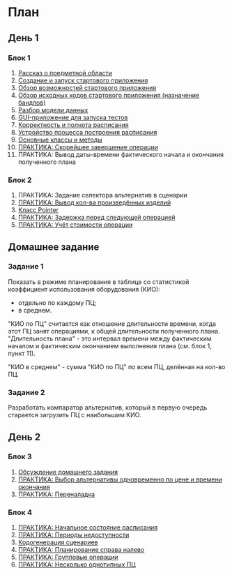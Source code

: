 # План

## День 1

### Блок 1

1. [Рассказ о предметной области](texts/subjectArea.md)
2. [Создание и запуск стартового приложения](texts/createBasicApp.md)
3. [Обзор возможностей стартового приложения](texts/basicAppOverview.md)
3. [Обзор исходных кодов стартового приложения (назначение бандлов)](texts/bundles.md)
4. [Разбор модели данных](texts/datamodel.md)
6. [GUI-приложение для запуска тестов](texts/testapplication.md)
7. [Корректность и полнота расписания](texts/scheduleValidity.md)
8. [Устройство процесса построения расписания](texts/scheduling.md)
9. [Основные классы и методы](texts/scheduleClass.md)
10. [ПРАКТИКА: Скорейшее завершение операции](texts/newSelectorByCompletionTime.md)
11. ПРАКТИКА: Вывод даты-времени фактического начала и окончания полученного плана
  
### Блок 2

1. ПРАКТИКА: Задание селектора альтернатив в сценарии
1. [ПРАКТИКА: Вывод кол-ва произведённых изделий](texts/showComplete.md)
2. [Класс Pointer](texts/pointer.md)
3. [ПРАКТИКА: Задержка перед следующей операцией](texts/delayBeforeNext.md)
4. [ПРАКТИКА: Учёт стоимости операции](texts/newSelectorByLowestCost.md)

## Домашнее задание

### Задание 1

Показать в режиме планирования в таблице со статистикой коэффициент использования оборудования (КИО):
- отдельно по каждому ПЦ;
- в среднем.

"КИО по ПЦ" считается как отношение длительности времени, когда этот ПЦ занят операциями, к общей длительности полученного плана. 
"Длительность плана" - это интервал времени между фактическим началом и фактическим окончанием выполнения плана (см. блок 1, пункт 11).

"КИО в среднем" - сумма "КИО по ПЦ" по всем ПЦ, делённая на кол-во ПЦ.

### Задание 2

Разработать компаратор альтернатив, который в первую очередь старается загрузить ПЦ с наибольшим КИО.

## День 2

### Блок 3

1. [Обсуждение домашнего задания](texts/homework.md)
2. [ПРАКТИКА: Выбор альтернативы одновременно по цене и времени окончания](texts/newSelectorByCostAndEndTime.md)
3. [ПРАКТИКА: Переналадка](texts/changeover.md)

### Блок 4
1. [ПРАКТИКА: Начальное состояние расписания](texts/initialState.md)
2. [ПРАКТИКА: Периоды недоступности](texts/unavailability.md)
1. [Кодогенерация сценариев](texts/scenarioGeneration.md)
2. [ПРАКТИКА: Планирование справа налево](texts/rightToLeft.md)
3. [ПРАКТИКА: Групповые операции](texts/groupOperation.md)
4. [ПРАКТИКА: Несколько однотипных ПЦ](texts/severalWorkCenters.md)



